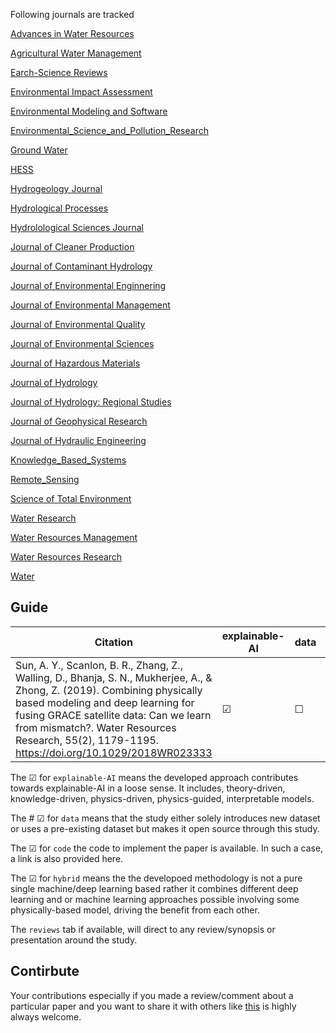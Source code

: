 Following journals are tracked



[Advances in Water Resources](https://github.com/AtrCheema/AI4Hydro/tree/master/Advances_in_Water_Resources)

[Agricultural Water Management](https://github.com/AtrCheema/AI4Hydro/tree/master/Agricultural_Water_Management)

[Earch-Science Reviews](https://github.com/AtrCheema/AI4Hydro/tree/master/Earth-Science_Reviews)

[Environmental Impact Assessment](https://github.com/AtrCheema/AI4Hydro/tree/master/Environmental_Impact_Assessment)

[Environmental Modeling and Software](https://github.com/AtrCheema/AI4Hydro/tree/master/Environmental_Modeling_and_Software)

[Environmental_Science_and_Pollution_Research](https://github.com/AtrCheema/AI4Hydro/tree/master/Environmental_Science_and_Pollution_Research)

[Ground Water](https://github.com/AtrCheema/AI4Hydro/tree/master/Ground_Water)

[HESS](https://github.com/AtrCheema/AI4Hydro/tree/master/HESS)

[Hydrogeology Journal](https://github.com/AtrCheema/AI4Hydro/tree/master/Hydrogeology_Journal)

[Hydrological Processes](https://github.com/AtrCheema/AI4Hydro/tree/master/Hydrological_Processes)

[Hydrolological Sciences Journal](https://github.com/AtrCheema/AI4Hydro/tree/master/Hydrological_Sciences_Journal)

[Journal of Cleaner Production](https://github.com/AtrCheema/AI4Hydro/tree/master/Journal_of_Cleaner_Production)

[Journal of Contaminant Hydrology](https://github.com/AtrCheema/AI4Hydro/tree/master/Journal_of_Contaminant_Hydrology)

[Journal of Environmental Enginnering](https://github.com/AtrCheema/AI4Hydro/tree/master/Journal_of_Environmental_Engineering)

[Journal of Environmental Management](https://github.com/AtrCheema/AI4Hydro/tree/master/Journal_of_Environmental_Management)

[Journal of Environmental Quality](https://github.com/AtrCheema/AI4Hydro/tree/master/Journal_of_Environmental_Quality)

[Journal of Environmental Sciences](https://github.com/AtrCheema/AI4Hydro/tree/master/Journal_of_Environmental_Sciences)

[Journal of Hazardous Materials](https://github.com/AtrCheema/AI4Hydro/tree/master/Journal_of_Hazardous_Materials)

[Journal of Hydrology](https://github.com/AtrCheema/AI4Hydro/tree/master/Journal_of_Hydrology)

[Journal of Hydrology: Regional Studies](https://github.com/AtrCheema/AI4Hydro/tree/master/Journal_of_Hydrology_regional_studies)

[Journal of Geophysical Research](https://github.com/AtrCheema/AI4Hydro/tree/master/Journal_of_Geophysical_Research)

[Journal of Hydraulic Engineering](https://github.com/AtrCheema/AI4Hydro/tree/master/Journal_of_Hydraulic_Engineering)

[Knowledge_Based_Systems](https://github.com/AtrCheema/AI4Hydro/tree/master/Knowledge_Based_Systems)

[Remote_Sensing](https://github.com/AtrCheema/AI4Hydro/tree/master/Remote_Sensing)

[Science of Total Environment](https://github.com/AtrCheema/AI4Hydro/tree/master/Science_of_Total_Environment)

[Water Research](https://github.com/AtrCheema/AI4Hydro/tree/master/Water_Research)

[Water Resources Management](https://github.com/AtrCheema/AI4Hydro/tree/master/Water_Resources_Management)

[Water Resources Research](https://github.com/AtrCheema/AI4Hydro/tree/master/Water_Resources_Research)

[Water](https://github.com/AtrCheema/AI4Hydro/tree/master/Water)

## Guide

| Citation           | explainable-AI | data   | code | hybrid |   reviews  |
|--------------------|----------------|--------|------|--------|------------|
| Sun, A. Y., Scanlon, B. R., Zhang, Z., Walling, D., Bhanja, S. N., Mukherjee, A., & Zhong, Z. (2019). Combining physically based modeling and deep learning for fusing GRACE satellite data: Can we learn from mismatch?. Water Resources Research, 55(2), 1179-1195. https://doi.org/10.1029/2018WR023333  |   &#9745;   | &#9744; | &#9744; | &#9744;  |  |

The &#9745; for `explainable-AI` means the developed approach contributes towards explainable-AI in a loose sense. It includes, theory-driven, knowledge-driven, physics-driven, physics-guided, interpretable models.

The # &#9745; for `data` means that the study either solely introduces new dataset or uses a pre-existing dataset but makes it open source through this study.

The &#9745; for `code` the code to implement the paper is available. In such a case, a link is also provided here.

The &#9745; for `hybrid` means the the developoed methodology is not a pure single machine/deep learning based rather it combines different deep learning and or machine learning approaches possible involving some physically-based model, driving the benefit from each other.

The `reviews` tab if available, will direct to any review/synopsis or presentation around the study.

## Contirbute

Your contributions especially if you made a review/comment about a particular paper and you want to share it with others like [this](https://github.com/AtrCheema/AI4Hydro/blob/master/Water/reviews/Prediction%20of%20Algal%20Chlorophyll-a%20and%20Water%20Clarity%20in%20Monsoon-Region.pdf) is highly always welcome.
